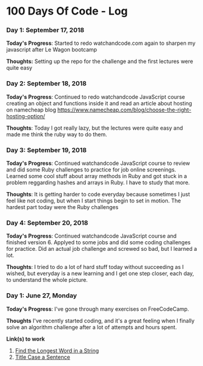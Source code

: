 # 100 Days Of Code - Log

### Day 1: September 17, 2018

**Today's Progress**: Started to redo watchandcode.com again to sharpen my javascript after Le Wagon bootcamp

**Thoughts:** Setting up the repo for the challenge and the first lectures were quite easy

### Day 2: September 18, 2018

**Today's Progress**: Continued to redo watchandcode JavaScript course creating an object and functions inside it and read an article about hosting on namecheap blog https://www.namecheap.com/blog/choose-the-right-hosting-option/

**Thoughts**: Today I got really lazy, but the lectures were quite easy and made me think the ruby way to do them.

### Day 3: September 19, 2018

**Today's Progress**: Continued watchandcode JavaScript course to review and did some Ruby challenges to practice for job online screenings. Learned some cool stuff about array methods in Ruby and got stuck in a problem reggarding hashes and arrays in Ruby. I have to study that more.

**Thoughts**: It is getting harder to code everyday because sometimes I just feel like not coding, but when I start things begin to set in motion. The hardest part today were the Ruby challenges

### Day 4: September 20, 2018

**Today's Progress**: Continued watchandcode JavaScript course and finished version 6. Applyed to some jobs and did some coding challenges for practice. Did an actual job challenge and screwed so bad, but I learned a lot.

**Thoughts**: I tried to do a lot of hard stuff today without succeeding as I wished, but everyday is a new learning and I get one step closer, each day, to understand the whole picture.

### Day 1: June 27, Monday

**Today's Progress**: I've gone through many exercises on FreeCodeCamp.

**Thoughts** I've recently started coding, and it's a great feeling when I finally solve an algorithm challenge after a lot of attempts and hours spent.

**Link(s) to work**
1. [Find the Longest Word in a String](https://www.freecodecamp.com/challenges/find-the-longest-word-in-a-string)
2. [Title Case a Sentence](https://www.freecodecamp.com/challenges/title-case-a-sentence)
